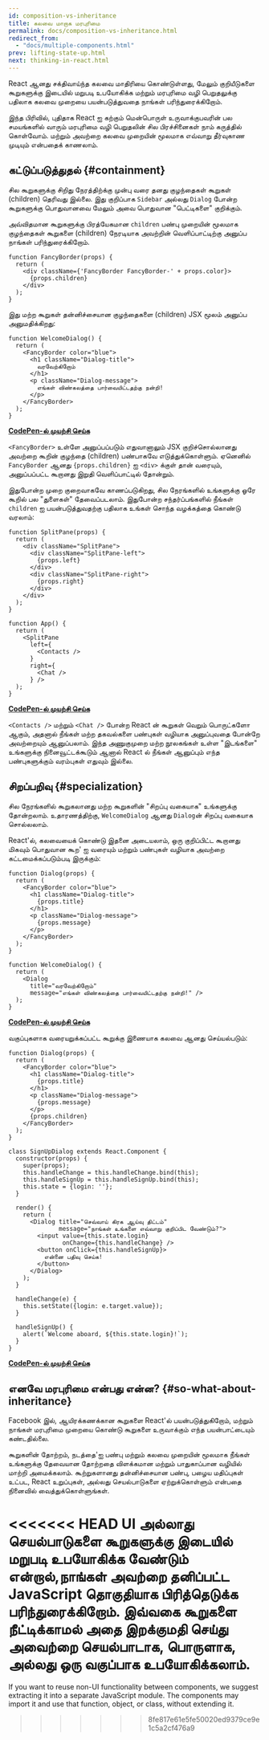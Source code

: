 ```yaml
---
id: composition-vs-inheritance
title: கலவை மாறாக மரபுரிமை
permalink: docs/composition-vs-inheritance.html
redirect_from:
  - "docs/multiple-components.html"
prev: lifting-state-up.html
next: thinking-in-react.html
---
```


React ஆனது சக்திவாய்ந்த கலவை மாதிரியை கொண்டுள்ளது, மேலும் குறியீடுகளை கூறுகளுக்கு இடையில் மறுபடி உபயோகிக்க மற்றும் மரபுரிமை வழி பெறுதலுக்கு பதிலாக கலவை முறையை பயன்படுத்துவதை நாங்கள் பரிந்துரைக்கிறோம்.

இந்த பிரிவில், புதிதாக React ஐ கற்கும் மென்பொருள் உருவாக்குபவரின் பல சமயங்களில் வாரும் மரபுரிமை வழி பெறுதலின் சில பிரச்சினைகள் நாம் கருத்தில் கொள்வோம். மற்றும் அவற்றை கலவை முறையின் மூலமாக எவ்வாறு தீர்வுகாண முடியும் என்பதைக் காணலாம்.

## கட்டுப்படுத்துதல் {#containment}

சில கூறுகளுக்கு சிறிது நேரத்திற்க்கு முன்பு வரை தனது குழந்தைகள் கூறுகள் (children) தெரிவது இல்லை. இது குறிப்பாக `Sidebar` அல்லது `Dialog` போன்ற கூறுகளுக்கு பொதுவானவை மேலும் அவை பொதுவான "பெட்டிகளை" குறிக்கும்.

அவ்விதமான கூறுகளுக்கு பிரத்யேகமான `children` பண்பு முறையின் மூலமாக குழந்தைகள் கூறுகளை (children) நேரடியாக அவற்றின் வெளிப்பாட்டிற்கு அனுப்ப நாங்கள் பரிந்துரைக்கிறோம்.

```js{4}
function FancyBorder(props) {
  return (
    <div className={'FancyBorder FancyBorder-' + props.color}>
      {props.children}
    </div>
  );
}
```

இது மற்ற கூறுகள் தன்னிச்சையான குழந்தைகளை (children) JSX மூலம் அனுப்ப அனுமதிக்கிறது:

```js{4-9}
function WelcomeDialog() {
  return (
    <FancyBorder color="blue">
      <h1 className="Dialog-title">
        வரவேற்கிறோம்
      </h1>
      <p className="Dialog-message">
        எங்கள் விண்கலத்தை பார்வையிட்டதற்கு நன்றி!
      </p>
    </FancyBorder>
  );
}
```

**[CodePen-ல் முயற்சி செய்க](https://codepen.io/gaearon/pen/ozqNOV?editors=0010)**

`<FancyBorder>` உள்ளே அனுப்பப்படும் எதுவானாலும் JSX குறிச்சொல்லானது அவற்றை கூறின் குழந்தை (children) பண்பாகவே எடுத்துக்கொள்ளும். ஏனெனில் `FancyBorder` ஆனது  `{props.children}` ஐ `<div>` க்குள் தான் வரையும், அனுப்பப்பட்ட கூறானது இறுதி வெளிப்பாட்டில் தோன்றும்.

இதுபோன்ற முறை குறைவாகவே காணப்படுகிறது, சில நேரங்களில் உங்களுக்கு ஓரே கூறில் பல "துளைகள்" தேவைப்படலாம். இதுபோன்ற சந்தர்ப்பங்களில் நீங்கள் `children` ஐ பயன்படுத்துவதற்கு பதிலாக உங்கள் சொந்த வழக்கத்தை கொண்டு வரலாம்:

```js{5,8,18,21}
function SplitPane(props) {
  return (
    <div className="SplitPane">
      <div className="SplitPane-left">
        {props.left}
      </div>
      <div className="SplitPane-right">
        {props.right}
      </div>
    </div>
  );
}

function App() {
  return (
    <SplitPane
      left={
        <Contacts />
      }
      right={
        <Chat />
      } />
  );
}
```

[**CodePen-ல் முயற்சி செய்க**](https://codepen.io/gaearon/pen/gwZOJp?editors=0010)

`<Contacts />` மற்றும் `<Chat />` போன்ற React ன் கூறுகள் வெறும் பொருட்களோ ஆகும், அதனால் நீங்கள் மற்ற தகவல்களை பண்புகள் வழியாக அனுப்புவதை போன்றே அவற்றையும் ஆனுப்பலாம். இந்த அணுகுமுறை மற்ற நூலகங்கள் உள்ள "இடங்களை" உங்களுக்கு நினைவூட்டக்கூடும் ஆனால் React ல் நீங்கள் ஆனுப்பும் எந்த பண்புகளுக்கும் வரம்புகள் எதுவும் இல்லை.

##  சிறப்பறிவு {#specialization}

சில நேரங்களில் கூறுகலானது மற்ற கூறுகளின் "சிறப்பு வகையாக" உங்களுக்கு தோன்றலாம். உதாரணத்திற்கு, `WelcomeDialog` ஆனது `Dialog`ன் சிறப்பு வகையாக சொல்லலாம்.

React'ல், கலவையைக் கொண்டு இதனை அடையலாம், ஒரு குறிப்பிட்ட கூறானது மிகவும் பொதுவான கூற' ஐ வரையும் மற்றும் பண்புகள் வழியாக அவற்றை கட்டமைக்கப்படும்படி இருக்கும்:

```js{5,8,16-18}
function Dialog(props) {
  return (
    <FancyBorder color="blue">
      <h1 className="Dialog-title">
        {props.title}
      </h1>
      <p className="Dialog-message">
        {props.message}
      </p>
    </FancyBorder>
  );
}

function WelcomeDialog() {
  return (
    <Dialog
      title="வரவேற்கிறோம்"
      message="எங்கள் விண்கலத்தை பார்வையிட்டதற்கு நன்றி!" />
  );
}
```

[**CodePen-ல் முயற்சி செய்க**](https://codepen.io/gaearon/pen/kkEaOZ?editors=0010)

வகுப்புகளாக வரையறுக்கப்பட்ட கூறுக்கு இணையாக கலவை ஆனது செய்யல்படும்:

```js{10,27-31}
function Dialog(props) {
  return (
    <FancyBorder color="blue">
      <h1 className="Dialog-title">
        {props.title}
      </h1>
      <p className="Dialog-message">
        {props.message}
      </p>
      {props.children}
    </FancyBorder>
  );
}

class SignUpDialog extends React.Component {
  constructor(props) {
    super(props);
    this.handleChange = this.handleChange.bind(this);
    this.handleSignUp = this.handleSignUp.bind(this);
    this.state = {login: ''};
  }

  render() {
    return (
      <Dialog title="செவ்வாய் கிரக ஆய்வு திட்டம்"
              message="நாங்கள் உங்களை எவ்வாறு குறிப்பிட வேண்டும்?">
        <input value={this.state.login}
               onChange={this.handleChange} />
        <button onClick={this.handleSignUp}>
          என்னை பதிவு செய்க!
        </button>
      </Dialog>
    );
  }

  handleChange(e) {
    this.setState({login: e.target.value});
  }

  handleSignUp() {
    alert(`Welcome aboard, ${this.state.login}!`);
  }
}
```

[**CodePen-ல் முயற்சி செய்க**](https://codepen.io/gaearon/pen/gwZbYa?editors=0010)

## எனவே மரபுரிமை என்பது என்ன? {#so-what-about-inheritance}

Facebook இல், ஆயிரக்கணக்கான கூறுகளை React'ல் பயன்படுத்துகிறோம், மற்றும் நாங்கள் மரபுரிமை முறையை கொண்டு கூறுகளை உருவாக்கும் எந்த பயன்பாட்டையும் கண்டதில்லை.

கூறுகளின் தோற்றம், நடத்தை'ஐ பண்பு மற்றும் கலவை முறையின் மூலமாக நீங்கள் உங்களுக்கு தேவையான தோற்றதை விளக்கமான மற்றும் பாதுகாப்பான வழியில் மாற்றி அமைக்கலாம். கூற்றுகளானது தன்னிச்சையான பண்பு, பழைய மதிப்புகள் உட்பட, React உறுப்புகள், அல்லது செயல்பாடுகளை ஏற்றுக்கொள்ளும் என்பதை நினைவில் வைத்துக்கொள்ளுங்கள்.

<<<<<<< HEAD
UI அல்லாது செயல்பாடுகளை கூறுகளுக்கு இடையில் மறுபடி உபயோகிக்க வேண்டும் என்றால்,நாங்கள் அவற்றை தனிப்பட்ட JavaScript தொகுதியாக பிரித்தெடுக்க பரிந்துரைக்கிறோம். இவ்வகை கூறுகளை நீட்டிக்காமல் அதை இறக்குமதி செய்து அவைற்றை செயல்பாடாக, பொருளாக, அல்லது ஒரு வகுப்பாக உபயோகிக்கலாம்.
=======
If you want to reuse non-UI functionality between components, we suggest extracting it into a separate JavaScript module. The components may import it and use that function, object, or class, without extending it.
>>>>>>> 8fe817e61e5fe50020ed9379ce9e1c5a2cf476a9
